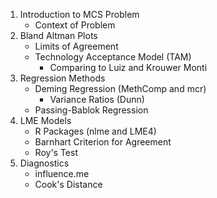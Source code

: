 
1. Introduction to MCS Problem 
    - Context of Problem
2. Bland Altman Plots
    - Limits of Agreement 
    - Technology Acceptance Model (TAM) 
        - Comparing to Luiz and Krouwer Monti
3. Regression Methods
    - Deming Regression (MethComp and mcr)
        -  Variance Ratios (Dunn)
    - Passing-Bablok Regression
4. LME Models
    - R Packages (nlme and LME4)
    - Barnhart Criterion for Agreement 
    - Roy's Test
5. Diagnostics
    - influence.me
    - Cook's Distance

